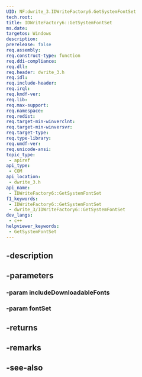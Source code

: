 ```yaml
---
UID: NF:dwrite_3.IDWriteFactory6.GetSystemFontSet
tech.root: 
title: IDWriteFactory6::GetSystemFontSet
ms.date: 
targetos: Windows
description: 
prerelease: false
req.assembly: 
req.construct-type: function
req.ddi-compliance: 
req.dll: 
req.header: dwrite_3.h
req.idl: 
req.include-header: 
req.irql: 
req.kmdf-ver: 
req.lib: 
req.max-support: 
req.namespace: 
req.redist: 
req.target-min-winverclnt: 
req.target-min-winversvr: 
req.target-type: 
req.type-library: 
req.umdf-ver: 
req.unicode-ansi: 
topic_type:
 - apiref
api_type:
 - COM
api_location:
 - dwrite_3.h
api_name:
 - IDWriteFactory6::GetSystemFontSet
f1_keywords:
 - IDWriteFactory6::GetSystemFontSet
 - dwrite_3/IDWriteFactory6::GetSystemFontSet
dev_langs:
 - c++
helpviewer_keywords:
 - GetSystemFontSet
---
```


## -description

## -parameters

### -param includeDownloadableFonts

### -param fontSet

## -returns

## -remarks

## -see-also

